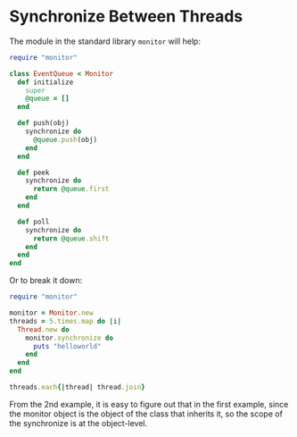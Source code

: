 # Synchronize Between Threads
The module in the standard library `monitor` will help:
```ruby
require "monitor"

class EventQueue < Monitor
  def initialize
    super
    @queue = []
  end

  def push(obj)
    synchronize do
      @queue.push(obj)
    end
  end

  def peek
    synchronize do
      return @queue.first
    end
  end

  def poll
    synchronize do
      return @queue.shift
    end
  end
end
```

Or to break it down:
```ruby
require "monitor"

monitor = Monitor.new
threads = 5.times.map do |i|
  Thread.new do
    monitor.synchronize do
      puts "helloworld"
    end
  end
end

threads.each{|thread| thread.join}
```

From the 2nd example, it is easy to figure out that in the first example, since the monitor object is the object of the class that inherits it, so the scope of the synchronize is at the object-level.
